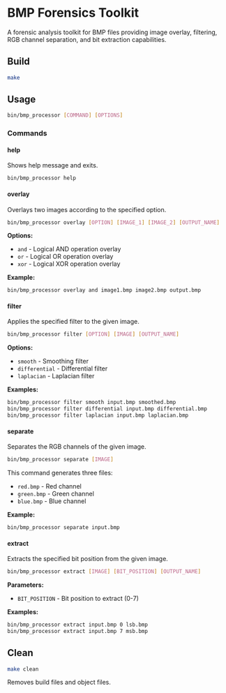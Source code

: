 # BMP Forensics Toolkit

A forensic analysis toolkit for BMP files providing image overlay, filtering, RGB channel separation, and bit extraction capabilities.

## Build

```bash
make
```

## Usage

```bash
bin/bmp_processor [COMMAND] [OPTIONS]
```

### Commands

#### help
Shows help message and exits.

```bash
bin/bmp_processor help
```

#### overlay
Overlays two images according to the specified option.

```bash
bin/bmp_processor overlay [OPTION] [IMAGE_1] [IMAGE_2] [OUTPUT_NAME]
```

**Options:**
- `and` - Logical AND operation overlay
- `or` - Logical OR operation overlay  
- `xor` - Logical XOR operation overlay

**Example:**
```bash
bin/bmp_processor overlay and image1.bmp image2.bmp output.bmp
```

#### filter
Applies the specified filter to the given image.

```bash
bin/bmp_processor filter [OPTION] [IMAGE] [OUTPUT_NAME]
```

**Options:**
- `smooth` - Smoothing filter
- `differential` - Differential filter
- `laplacian` - Laplacian filter

**Examples:**
```bash
bin/bmp_processor filter smooth input.bmp smoothed.bmp
bin/bmp_processor filter differential input.bmp differential.bmp
bin/bmp_processor filter laplacian input.bmp laplacian.bmp
```

#### separate
Separates the RGB channels of the given image.

```bash
bin/bmp_processor separate [IMAGE]
```

This command generates three files:
- `red.bmp` - Red channel
- `green.bmp` - Green channel
- `blue.bmp` - Blue channel

**Example:**
```bash
bin/bmp_processor separate input.bmp
```

#### extract
Extracts the specified bit position from the given image.

```bash
bin/bmp_processor extract [IMAGE] [BIT_POSITION] [OUTPUT_NAME]
```

**Parameters:**
- `BIT_POSITION` - Bit position to extract (0-7)

**Examples:**
```bash
bin/bmp_processor extract input.bmp 0 lsb.bmp
bin/bmp_processor extract input.bmp 7 msb.bmp
```

## Clean

```bash
make clean
```

Removes build files and object files.